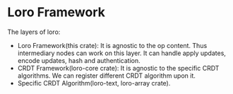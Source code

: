 # Loro Framework

The layers of loro:

- Loro Framework(this crate): It is agnostic to the op content. Thus intermediary nodes can work on this layer. It can handle apply updates, encode updates, hash and authentication.
- CRDT Framework(loro-core crate): It is agnostic to the specific CRDT algorithms. We can register different CRDT algorithm upon it.
- Specific CRDT Algorithm(loro-text, loro-array crate).
